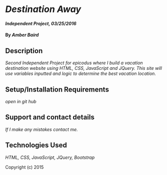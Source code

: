 # _Destination Away_

#### _Independent Project, 03/25/2016_

#### By _Amber Baird_

## Description

_Second Independent Project for epicodus where I build a vacation destination website using HTML, CSS, JavaScript and JQuery. This site will use variables inputted and logic to determine the best vacation location._

## Setup/Installation Requirements

_open in git hub_


## Support and contact details

_If I make any mistakes contact me._

## Technologies Used

_HTML, CSS, JavaScript, JQuery, Bootstrap_



Copyright (c) 2015
